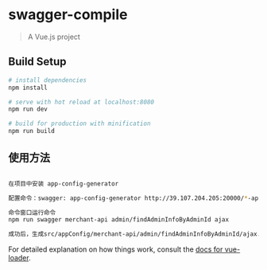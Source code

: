 # swagger-compile

> A Vue.js project

## Build Setup

``` bash
# install dependencies
npm install

# serve with hot reload at localhost:8080
npm run dev

# build for production with minification
npm run build
```

## 使用方法

``` bash

在项目中安装 app-config-generator

配置命令：swagger: app-config-generator http://39.107.204.205:20000/*-api/v2/api-docs

命令窗口运行命令
npm run swagger merchant-api admin/findAdminInfoByAdminId ajax

成功后，生成src/appConfig/merchant-api/admin/findAdminInfoByAdminId/ajax.json文件

```

For detailed explanation on how things work, consult the [docs for vue-loader](http://vuejs.github.io/vue-loader).

